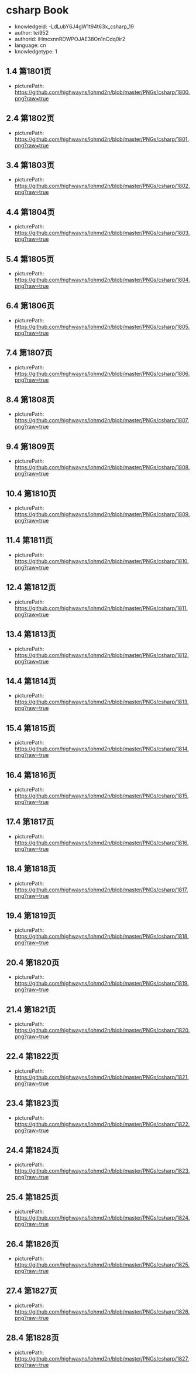 csharp Book
===
* knowledgeid: -LdLubY6J4gW1t94t63x_csharp_19
* author: tei952
* authorid: iHmcxnnRDWPOJAE38On1nCdq0ir2
* language: cn
* knowledgetype: 1

## 1.4 第1801页
* picturePath: https://github.com/highwayns/lohmd2n/blob/master/PNGs/csharp/1800.png?raw=true

## 2.4 第1802页
* picturePath: https://github.com/highwayns/lohmd2n/blob/master/PNGs/csharp/1801.png?raw=true

## 3.4 第1803页
* picturePath: https://github.com/highwayns/lohmd2n/blob/master/PNGs/csharp/1802.png?raw=true

## 4.4 第1804页
* picturePath: https://github.com/highwayns/lohmd2n/blob/master/PNGs/csharp/1803.png?raw=true

## 5.4 第1805页
* picturePath: https://github.com/highwayns/lohmd2n/blob/master/PNGs/csharp/1804.png?raw=true

## 6.4 第1806页
* picturePath: https://github.com/highwayns/lohmd2n/blob/master/PNGs/csharp/1805.png?raw=true

## 7.4 第1807页
* picturePath: https://github.com/highwayns/lohmd2n/blob/master/PNGs/csharp/1806.png?raw=true

## 8.4 第1808页
* picturePath: https://github.com/highwayns/lohmd2n/blob/master/PNGs/csharp/1807.png?raw=true

## 9.4 第1809页
* picturePath: https://github.com/highwayns/lohmd2n/blob/master/PNGs/csharp/1808.png?raw=true

## 10.4 第1810页
* picturePath: https://github.com/highwayns/lohmd2n/blob/master/PNGs/csharp/1809.png?raw=true

## 11.4 第1811页
* picturePath: https://github.com/highwayns/lohmd2n/blob/master/PNGs/csharp/1810.png?raw=true

## 12.4 第1812页
* picturePath: https://github.com/highwayns/lohmd2n/blob/master/PNGs/csharp/1811.png?raw=true

## 13.4 第1813页
* picturePath: https://github.com/highwayns/lohmd2n/blob/master/PNGs/csharp/1812.png?raw=true

## 14.4 第1814页
* picturePath: https://github.com/highwayns/lohmd2n/blob/master/PNGs/csharp/1813.png?raw=true

## 15.4 第1815页
* picturePath: https://github.com/highwayns/lohmd2n/blob/master/PNGs/csharp/1814.png?raw=true

## 16.4 第1816页
* picturePath: https://github.com/highwayns/lohmd2n/blob/master/PNGs/csharp/1815.png?raw=true

## 17.4 第1817页
* picturePath: https://github.com/highwayns/lohmd2n/blob/master/PNGs/csharp/1816.png?raw=true

## 18.4 第1818页
* picturePath: https://github.com/highwayns/lohmd2n/blob/master/PNGs/csharp/1817.png?raw=true

## 19.4 第1819页
* picturePath: https://github.com/highwayns/lohmd2n/blob/master/PNGs/csharp/1818.png?raw=true

## 20.4 第1820页
* picturePath: https://github.com/highwayns/lohmd2n/blob/master/PNGs/csharp/1819.png?raw=true

## 21.4 第1821页
* picturePath: https://github.com/highwayns/lohmd2n/blob/master/PNGs/csharp/1820.png?raw=true

## 22.4 第1822页
* picturePath: https://github.com/highwayns/lohmd2n/blob/master/PNGs/csharp/1821.png?raw=true

## 23.4 第1823页
* picturePath: https://github.com/highwayns/lohmd2n/blob/master/PNGs/csharp/1822.png?raw=true

## 24.4 第1824页
* picturePath: https://github.com/highwayns/lohmd2n/blob/master/PNGs/csharp/1823.png?raw=true

## 25.4 第1825页
* picturePath: https://github.com/highwayns/lohmd2n/blob/master/PNGs/csharp/1824.png?raw=true

## 26.4 第1826页
* picturePath: https://github.com/highwayns/lohmd2n/blob/master/PNGs/csharp/1825.png?raw=true

## 27.4 第1827页
* picturePath: https://github.com/highwayns/lohmd2n/blob/master/PNGs/csharp/1826.png?raw=true

## 28.4 第1828页
* picturePath: https://github.com/highwayns/lohmd2n/blob/master/PNGs/csharp/1827.png?raw=true

